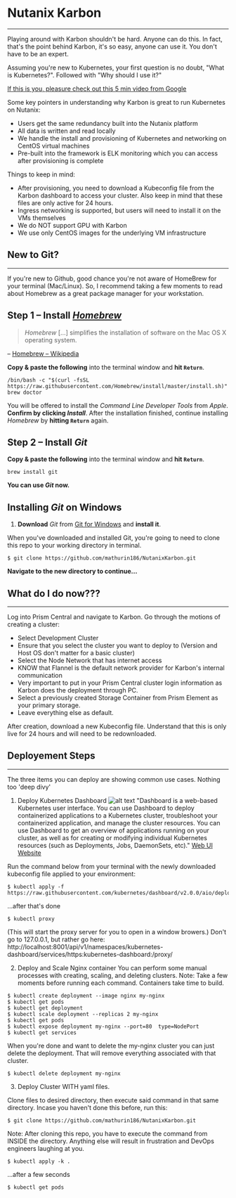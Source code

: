 # Nutanix Karbon
---------------
Playing around with Karbon shouldn't be hard. Anyone can do this. In fact, that's the point behind Karbon, it's so easy, anyone can use it. You don't have to be an expert.

Assuming you're new to Kubernetes, your first question is no doubt, "What is Kubernetes?". Followed with "Why should I use it?"

[If this is you, pleasure check out this 5 min video from Google](https://www.youtube.com/watch?v=cC46cg5FFAM)

Some key pointers in understanding why Karbon is great to run Kubernetes on Nutanix:
- Users get the same redundancy built into the Nutanix platform
- All data is written and read locally
- We handle the install and provisioning of Kubernetes and networking on CentOS virtual machines
- Pre-built into the framework is ELK monitoring which you can access after provisioning is complete

Things to keep in mind:
- After provisioning, you need to download a Kubeconfig file from the Karbon dashboard to access your cluster. Also keep in mind that these files are only active for 24 hours.
- Ingress networking is supported, but users will need to install it on the VMs themselves
- We do NOT support GPU with Karbon
- We use only CentOS images for the underlying VM infrastructure

## New to Git?
------------------
If you're new to Github, good chance you're not aware of HomeBrew for your terminal (Mac/Linux). So, I recommend taking a few moments to read about Homebrew as a great package manager for your workstation. 

## Step 1 – Install [*Homebrew*](http://brew.sh/)

> *Homebrew* […] simplifies the installation of software on the Mac OS X operating system.

– [Homebrew – Wikipedia](http://en.wikipedia.org/wiki/Homebrew_%28package_management_software%29)

**Copy & paste the following** into the terminal window and **hit `Return`**.

```shell
/bin/bash -c "$(curl -fsSL https://raw.githubusercontent.com/Homebrew/install/master/install.sh)"
brew doctor
```

You will be offered to install the *Command Line Developer Tools* from *Apple*. **Confirm by clicking *Install***. After the installation finished, continue installing *Homebrew* by **hitting `Return`** again.

## Step 2 – Install *Git*

**Copy & paste the following** into the terminal window and **hit `Return`**.

```shell
brew install git
```

**You can use *Git* now.**

## Installing *Git* on Windows

1. **Download** *Git* from [Git for Windows](https://gitforwindows.org) and **install it**.

When you've downloaded and installed Git, you're going to need to clone this repo to your working directory in terminal. 

```
$ git clone https://github.com/mathurin186/NutanixKarbon.git
```

**Navigate to the new directory to continue...**

## What do I do now???
------------------

Log into Prism Central and navigate to Karbon. Go through the motions of creating a cluster:
- Select Development Cluster
- Ensure that you select the cluster you want to deploy to (Version and Host OS don't matter for a basic cluster)
- Select the Node Network that has internet access
- KNOW that Flannel is the default network provider for Karbon's internal communication
- Very important to put in your Prism Central cluster login information as Karbon does the deployment through PC.
- Select a previously created Storage Container from Prism Element as your primary storage.
- Leave everything else as default.

After creation, download a new Kubeconfig file. Understand that this is only live for 24 hours and will need to be redownloaded.



## Deployement Steps
--------------------
The three items you can deploy are showing common use cases. Nothing too 'deep divy'

1. Deploy Kubernetes Dashboard
![alt text](https://d33wubrfki0l68.cloudfront.net/349824f68836152722dab89465835e604719caea/6e0b7/images/docs/ui-dashboard.png)
"Dashboard is a web-based Kubernetes user interface. You can use Dashboard to deploy containerized applications to a Kubernetes cluster, troubleshoot your containerized application, and manage the cluster resources. You can use Dashboard to get an overview of applications running on your cluster, as well as for creating or modifying individual Kubernetes resources (such as Deployments, Jobs, DaemonSets, etc)." [Web UI Website](https://kubernetes.io/docs/tasks/access-application-cluster/web-ui-dashboard/)

Run the command below from your terminal with the newly downloaded kubeconfig file applied to your environment:
```
$ kubectl apply -f https://raw.githubusercontent.com/kubernetes/dashboard/v2.0.0/aio/deploy/recommended.yaml
```

...after that's done
```
$ kubectl proxy 
```
(This will start the proxy server for you to open in a window browers.)
Don't go to 127.0.0.1, but rather go here:
http://localhost:8001/api/v1/namespaces/kubernetes-dashboard/services/https:kubernetes-dashboard:/proxy/

2. Deploy and Scale Nginx container
You can perform some manual processes with creating, scaling, and deleting clusters. 
Note: Take a few moments before running each command. Containers take time to build.

```
$ kubectl create deployment --image nginx my-nginx
$ kubectl get pods
$ kubectl get deployment
$ kubectl scale deployment --replicas 2 my-nginx
$ kubectl get pods
$ kubectl expose deployment my-nginx --port=80  type=NodePort
$ kubectl get services
```
When you're done and want to delete the my-nginx cluster you can just delete the deployment. That will remove everything associated with that cluster.
```
$ kubectl delete deployment my-nginx
```

3. Deploy Cluster WITH yaml files. 

Clone files to desired directory, then execute said command in that same directory. Incase you haven't done this before, run this:
```
$ git clone https://github.com/mathurin186/NutanixKarbon.git
```

Note: After cloning this repo, you have to execute the command from INSIDE the directory. Anything else will result in frustration and DevOps engineers laughing at you.

```
$ kubectl apply -k .
```
...after a few seconds
```
$ kubectl get pods
```
